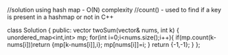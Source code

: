 //solution using hash map - O(N) complexity
//count() - used to find if a key is present in a hashmap or not in C++

class Solution {
public:
    vector<int> twoSum(vector<int>& nums, int k) {
        unordered_map<int,int> mp;
        for(int i=0;i<nums.size();i++){
            if(mp.count(k-nums[i]))return {mp[k-nums[i]],i};
            mp[nums[i]]=i;
        }
        return {-1,-1};
    }
};
